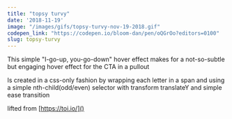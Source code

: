 ```yaml
---
title: "topsy turvy"
date: '2018-11-19'
image: "/images/gifs/topsy-turvy-nov-19-2018.gif"
codepen_link: "https://codepen.io/bloom-dan/pen/oQGrOo?editors=0100"
slug: topsy-turvy
---
```


This simple "I-go-up, you-go-down" hover effect makes for a not-so-subtle but engaging hover effect for the CTA in a pullout

Is created in a css-only fashion by wrapping each letter in a span and using a simple nth-child(odd/even) selector with transform translateY and simple ease transition

lifted from [https://toi.io/]()
